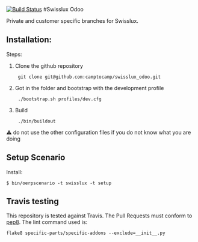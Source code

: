 [![Build Status](https://magnum.travis-ci.com/camptocamp/swisslux_odoo.svg?token=s5esK5Nsrt4gBBYh6tSx&branch=master)](https://magnum.travis-ci.com/camptocamp/swisslux_odoo)
#Swisslux Odoo

Private and customer specific branches for Swisslux.

## Installation:

Steps:

1. Clone the github repository

        git clone git@github.com:camptocamp/swisslux_odoo.git

1. Got in the folder and bootstrap with the development profile

        ./bootstrap.sh profiles/dev.cfg

1. Build

        ./bin/buildout

:warning: do not use the other configuration files if you do not know what you
are doing

## Setup Scenario

Install:

    $ bin/oerpscenario -t swisslux -t setup

## Travis testing

This repository is tested against Travis.
The Pull Requests must conform to
[pep8](http://legacy.python.org/dev/peps/pep-0008/).
The lint command used is:

    flake8 specific-parts/specific-addons --exclude=__init__.py
